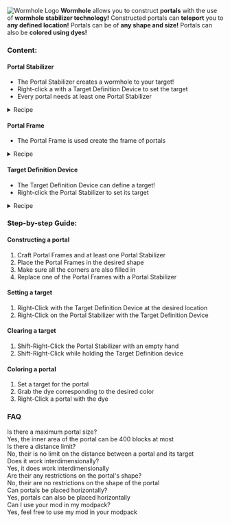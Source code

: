 ![Wormhole Logo](https://imgur.com/IahF6MC.png)
**Wormhole** allows you to construct **portals** with the use of **wormhole stabilizer technology!** Constructed portals can **teleport** you to **any defined location!** Portals can be of **any shape and size!** Portals can also be **colored using dyes!**
  
### Content:

#### Portal Stabilizer
- The Portal Stabilizer creates a wormhole to your target!
- Right-click a with a Target Definition Device to set the target
- Every portal needs at least one Portal Stabilizer
<details>
  <summary>Recipe</summary>
  
  <img alt="Recipe for the Portal Stabilizer" src="https://imgur.com/290FaTz.png" width="308" />
</details>

#### Portal Frame
- The Portal Frame is used create the frame of portals
<details>
  <summary>Recipe</summary>
  
  <img alt="Recipe for the Portal Frame" src="https://imgur.com/aVdEWN7.png" width="308" />
</details>

#### Target Definition Device
- The Target Definition Device can define a target!
- Right-click the Portal Stabilizer to set its target
<details>
  <summary>Recipe</summary>
  
  <img alt="Recipe for the Target Definition Device" src="https://imgur.com/AeFYKVs.png" width="308" />
</details>


### Step-by-step Guide:

#### Constructing a portal
1. Craft Portal Frames and at least one Portal Stabilizer
2. Place the Portal Frames in the desired shape
3. Make sure all the corners are also filled in
4. Replace one of the Portal Frames with a Portal Stabilizer

#### Setting a target
1. Right-Click with the Target Definition Device at the desired location
2. Right-Click on the Portal Stabilizer with the Target Definition Device

#### Clearing a target
1. Shift-Right-Click the Portal Stabilizer with an empty hand
2. Shift-Right-Click while holding the Target Definition device

#### Coloring a portal
1. Set a target for the portal
2. Grab the dye corresponding to the desired color
3. Right-Click a portal with the dye


### FAQ
Is there a maximum portal size?  
Yes, the inner area of the portal can be 400 blocks at most  
Is there a distance limit?  
No, their is no limit on the distance between a portal and its target  
Does it work interdimensionally?  
Yes, it does work interdimensionally  
Are their any restrictions on the portal's shape?  
No, their are no restrictions on the shape of the portal  
Can portals be placed horizontally?  
Yes, portals can also be placed horizontally  
Can I use your mod in my modpack?  
Yes, feel free to use my mod in your modpack  
